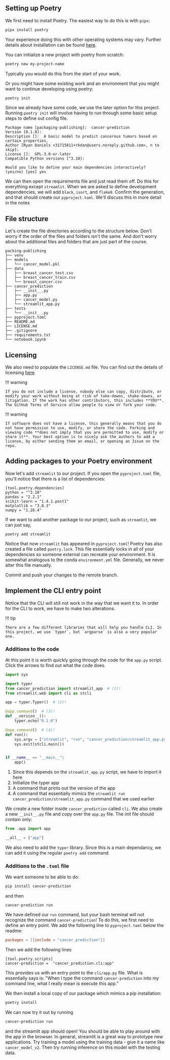 ## Setting up Poetry
We first need to install Poetry. The easiest way to do this is with `pipx`:
```bash
pipx install poetry
```
Your experience doing this with other operating systems may vary. Further details about installation can be found [here](https://python-poetry.org/docs/#installing-with-pipx).

You can initialize a new project with poetry from scratch:
```bash
poetry new my-project-name
```
Typically you would do this from the start of your work.

Or you might have some existing work and an environment that you might want to continue developing using poetry:
```bash
poetry init
```
Since we already have some code, we use the later option for this project. Running `poetry init` will involve having to run through some basic setup steps to define out config file.

```
Package name [packaging-publishing]:  cancer-prediction
Version [0.1.0]:  
Description []:  A basic model to predict cancerous tumors based on certain properties.
Author [Ryan Daniels <31715811+rkdan@users.noreply.github.com>, n to skip]:  
License []:  GPL-3.0-or-later
Compatible Python versions [^3.10]:  

Would you like to define your main dependencies interactively? (yes/no) [yes] yes
```
We can then open the requirements file and just read them off. Do this for everything except `streamlit`. When we are asked to define development dependencies, we will add `black`, `isort`, and `flake8`. Confirm the generation, and that should create our `pyproject.toml`. We'll discuss this in more detail in the notes

## File structure <a id="poetry-files"></a>
Let's create the file directories according to the structure below. Don't worry if the order of the files and folders isn't the same. And don't worry about the additional files and folders that are just part of the course.
```
packing-publishing
├── venv
├── models
│   └── cancer_model.pkl
├── data
│   ├── breast_cancer_test.csv
│   ├── breast_cancer_train.csv
│   └── breast_cancer.csv
├── cancer_prediction
│   ├── __init__.py
│   ├── app.py
│   ├── cancer_model.py
│   └── streamlit_app.py
├── tests
│   └── __init__.py
├── pyproject.toml
├── README.md
├── LICENSE.md
├── .gitignore
├── requirements.txt
└── notebook.ipynb
```

## Licensing <a id="poetry-licensing"></a>
We also need to populate the `LICENSE.md` file. You can find out the details of licensing [here](https://choosealicense.com/)

!!! warning

    If you do not include a license, nobody else can copy, distribute, or modify your work without being at risk of take-downs, shake-downs, or litigation. If the work has other contributors, this includes **YOU**. The GitHub Terms of Service allow people to view or fork your code. 

!!! warning

    If software does not have a license, this generally means that you do not have permission to use, modify, or share the code. Forking and viewing code **does not imply that you are permitted to use, modify or share it**. Your best option is to nicely ask the authors to add a license, by either sending them an email, or opening an Issue on the repo.

## Adding packages to your Poetry environment
Now let's add `streamlit` to our project. If you open the `pyproject.toml` file, you'll notice that there is a list of dependencies:

```
[tool.poetry.dependencies]
python = "^3.10"
pandas = "2.2.1"
scikit-learn = "1.4.1.post1"
matplotlib = "3.8.3"
numpy = "1.26.4"
```

If we want to add another package to our project, such as `streamlit`, we can just say,
```
poetry add streamlit
```

Notice that now `streamlit` has appeared in `pyproject.toml`! Poetry has also created a file called `poetry.lock`. This file essentially locks in all of your dependencies so someone external can recreate your environment. It is somewhat analogous to the conda `environment.yml` file. Generally, we never alter this file manually.

Commit and push your changes to the remote branch.

## Implement the CLI entry point
Notice that the CLI will still not work in the way that we want it to. In order for the CLI to work, we have to make two alterations.

!!! tip

    There are a few different libraries that will help you handle CLI. In this project, we use `typer`, but `argparse` is also a very popular one.

### Additions to the code
At this point it is worth quickly going through the code for the `app.py` script. Click the arrows to find out what the code does.

``` python
import sys

import typer
from cancer_prediction import streamlit_app  # (1)!
from streamlit.web import cli as stcli     

app = typer.Typer()  # (2)!

@app.command()  # (3)!
def __version__():
    typer.echo("0.1.0")

@app.command()  # (4)!
def run():
    sys.argv = ["streamlit", "run", "cancer_prediction/streamlit_app.py"]
    sys.exit(stcli.main())


if __name__ == "__main__":
    app()
```

1.  Since this depends on the `streamlit_app.py` script, we have to import it here
2.  Initialize the typer app
3.  A command that prints out the version of the app
4.  A command that essentially mimics the `streamlit run cancer_prediction/streamlit_app.py` command that we used earlier

We create a new folder inside `cancer_prediction` called `cli`. We also create a new `__init__.py` file and copy over the `app.py` file. The init file should contain only:
```python
from .app import app

__all__ = ["app"]
```

We also need to add the `typer` library. Since this is a main dependancy, we can add it using the regular `poetry add` command.

### Additions to the `.toml` file
We want someone to be able to do:
```bash
pip install cancer-prediction
```

and then
```
cancer-prediction run
```

We have defined our `run` command, but your bash terminal will not recognize the command `cancer-prediction`! To do this, we first need to define an entry point. We add the following line to `pyproject.toml` below the readme:
```toml
packages = [{include = "cancer_prediction"}]
```

Then we add the following lines
```
[tool.poetry.scripts]
cancer-prediction =  "cancer_prediction.cli:app"
```

This provides us with an entry point to the `cli/app.py` file. What is essentially says is: "When I type the command `cancer-prediction` into my command line, what I really mean is execute this app."

We then install a local copy of our package which mimics a pip installation:
```bash
poetry install
```

We can now try it out by running
```bash
cancer-prediction run
```

and the streamlit app should open! You should be able to play around with the app in the browser. In general, streamlit is a great way to prototype new applications. Try training a model using the training data - give it a name like `cancer_model_v2`. Then try running inference on this model with the testing data.
